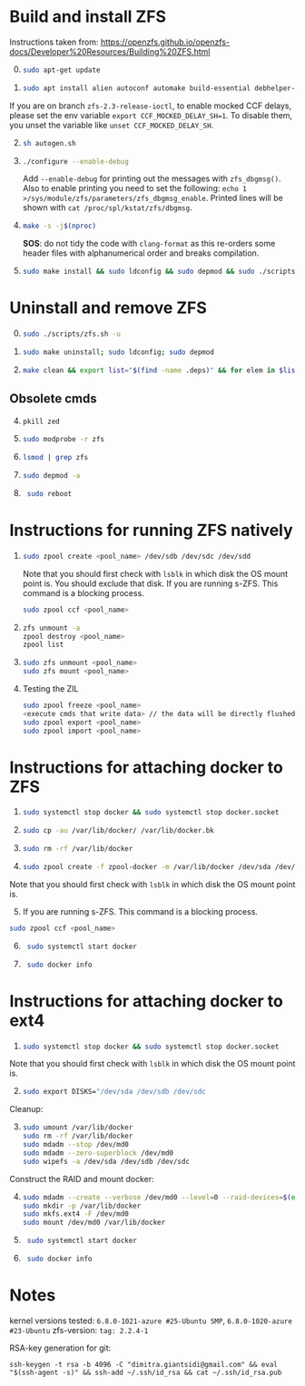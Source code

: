 # Build and install ZFS

Instructions taken from: https://openzfs.github.io/openzfs-docs/Developer%20Resources/Building%20ZFS.html

0)
   ```sh
   sudo apt-get update
   ```

1) 
   ```sh
   sudo apt install alien autoconf automake build-essential debhelper-compat dh-autoreconf dh-dkms dh-python dkms fakeroot gawk git libaio-dev libattr1-dev libblkid-dev libcurl4-openssl-dev libelf-dev libffi-dev libpam0g-dev libssl-dev libtirpc-dev libtool libudev-dev linux-headers-generic parallel po-debconf python3 python3-all-dev python3-cffi python3-dev python3-packaging python3-setuptools python3-sphinx uuid-dev zlib1g-dev -y
   ```

If you are on branch `zfs-2.3-release-ioctl`, to enable mocked CCF delays, please set the env variable `export CCF_MOCKED_DELAY_SH=1`. To disable them, you unset the variable like `unset CCF_MOCKED_DELAY_SH`. 

2) ```sh
   sh autogen.sh
   ```

3) ```sh
   ./configure --enable-debug
   ```
   Add `--enable-debug` for printing out the messages with `zfs_dbgmsg()`. Also to enable printing you need to set the following: `echo 1 >/sys/module/zfs/parameters/zfs_dbgmsg_enable`. Printed lines will be shown with `cat /proc/spl/kstat/zfs/dbgmsg`.

4) ```sh
   make -s -j$(nproc)
   ```
   **SOS**: do not tidy the code with `clang-format` as this re-orders some header files with alphanumerical order and breaks compilation.

5) ```sh
   sudo make install && sudo ldconfig && sudo depmod && sudo ./scripts/zfs.sh
   ```


# Uninstall and remove ZFS

0) ```sh
   sudo ./scripts/zfs.sh -u
   ```
   
2) ```sh 
   sudo make uninstall; sudo ldconfig; sudo depmod
   ```

3) ```sh
   make clean && export list="$(find -name .deps)" && for elem in $list; do sudo rm -rf $elem; done && sudo rm -rf __pycache__/ aclocal.m4 build/ config.log config.status  configure libtool stamp-h1 zfs_config.h.in zfs_config.h Makefile.in Makefile zfs.release configure~ zfs_config.h.in~
   ```


## Obsolete cmds
4) ```sh
   pkill zed
   ```

5) ```sh
   sudo modprobe -r zfs
   ```

6) ```sh
   lsmod | grep zfs
   ```

7) ```sh
   sudo depmod -a
   ```

8) ```sh
    sudo reboot
    ```



# Instructions for running ZFS natively

1) ```sh
   sudo zpool create <pool_name> /dev/sdb /dev/sdc /dev/sdd
   ```

   Note that you should first check with `lsblk` in which disk the OS mount point is. You should exclude that disk.
If you are running s-ZFS. This command is a blocking process.
   ```sh
   sudo zpool ccf <pool_name>
   ```

3) ```sh
   zfs unmount -a
   zpool destroy <pool_name>
   zpool list
   ```
   
4) ``` sh
   sudo zfs unmount <pool_name>
   sudo zfs mount <pool_name>
   ```

5) Testing the ZIL
   ```sh
   sudo zpool freeze <pool_name>
   <execute cmds that write data> // the data will be directly flushed to the ZIL
   sudo zpool export <pool_name>
   sudo zpool import <pool_name>
   ```

# Instructions for attaching docker to ZFS

1) ```sh
   sudo systemctl stop docker && sudo systemctl stop docker.socket
   ```
   
2) ```sh
   sudo cp -au /var/lib/docker/ /var/lib/docker.bk
   ```
 
3) ```sh
   sudo rm -rf /var/lib/docker
   ```

4) ```sh
   sudo zpool create -f zpool-docker -m /var/lib/docker /dev/sda /dev/sdb /dev/sdc
   ``` 

Note that you should first check with `lsblk` in which disk the OS mount point is.

5) If you are running s-ZFS. This command is a blocking process.
```sh
sudo zpool ccf <pool_name>
```

6) ```sh
    sudo systemctl start docker
    ```

7) ```sh
    sudo docker info
    ```



# Instructions for attaching docker to ext4

1) ```sh
   sudo systemctl stop docker && sudo systemctl stop docker.socket
   ```

Note that you should first check with `lsblk` in which disk the OS mount point is.

2) ```sh
   sudo export DISKS="/dev/sda /dev/sdb /dev/sdc
   ```
   
Cleanup:

3) ```sh
   sudo umount /var/lib/docker
   sudo rm -rf /var/lib/docker
   sudo mdadm --stop /dev/md0
   sudo mdadm --zero-superblock /dev/md0
   sudo wipefs -a /dev/sda /dev/sdb /dev/sdc
   ``` 

Construct the RAID and mount docker:

4) ```sh 
   sudo mdadm --create --verbose /dev/md0 --level=0 --raid-devices=$(echo "$DISKS" | awk '{print NF}') $DISKS
   sudo mkdir -p /var/lib/docker
   sudo mkfs.ext4 -F /dev/md0
   sudo mount /dev/md0 /var/lib/docker
   ```


4) ```sh
    sudo systemctl start docker
    ```

5) ```sh
    sudo docker info
    ```




# Notes

kernel versions tested: `6.8.0-1021-azure #25-Ubuntu SMP`, `6.8.0-1020-azure #23-Ubuntu`
zfs-version: `tag: 2.2.4-1`

RSA-key generation for git:
```
ssh-keygen -t rsa -b 4096 -C "dimitra.giantsidi@gmail.com" && eval "$(ssh-agent -s)" && ssh-add ~/.ssh/id_rsa && cat ~/.ssh/id_rsa.pub
```
